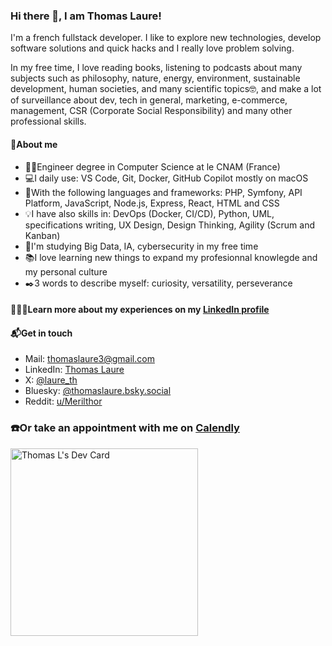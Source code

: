 ### Hi there 👋, I am Thomas Laure!

I'm a french fullstack developer. I like to explore new technologies, develop software solutions and quick hacks and I really love problem solving.

In my free time, I love reading books, listening to podcasts about many subjects such as philosophy, nature, energy, environment, sustainable development, human societies, and many scientific topics🤓, and make a lot of surveillance about dev, tech in general, marketing, e-commerce, management, CSR (Corporate Social Responsibility) and many other professional skills.

#### 🤠About me
- 👨‍🎓Engineer degree in Computer Science at le CNAM (France)
- 💻I daily use: VS Code, Git, Docker, GitHub Copilot mostly on macOS
- 🧰With the following languages and frameworks: PHP, Symfony, API Platform, JavaScript, Node.js, Express, React, HTML and CSS
- 💡I have also skills in: DevOps (Docker, CI/CD), Python, UML, specifications writing, UX Design, Design Thinking, Agility (Scrum and Kanban)
- 🌱I'm studying Big Data, IA, cybersecurity in my free time
- 📚I love learning new things to expand my profesionnal knowlegde and my personal culture
- ✒️3 words to describe myself: curiosity, versatility, perseverance

#### 🧑🏻‍💻Learn more about my experiences on my [LinkedIn profile](https://www.linkedin.com/in/thomas-laure-software-engineer/)

#### 📬Get in touch
- Mail: thomaslaure3@gmail.com
- LinkedIn: [Thomas Laure](https://www.linkedin.com/in/thomas-laure-software-engineer/)
- X: [@laure_th](https://twitter.com/laure_th)
- Bluesky: [@thomaslaure.bsky.social](https://bsky.app/profile/thomaslaure.bsky.social)
- Reddit: [u/Merilthor](https://www.reddit.com/user/Merilthor)

### ☎️Or take an appointment with me on [Calendly](https://calendly.com/thomaslaure3/30min)

<a href="https://app.daily.dev/Thomas_L"><img src="https://api.daily.dev/devcards/9cef2e19aa964ce4af7703c1f3c5c3ab.png?r=niu" width="300" alt="Thomas L's Dev Card"/></a>
